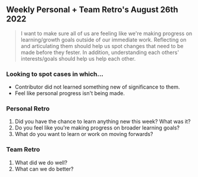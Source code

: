 ## Weekly Personal + Team Retro's August 26th 2022
> I want to make sure all of us are feeling like we're making progress on learning/growth goals outside of our immediate work.
> Reflecting on and articulating them should help us spot changes that need to be made before they fester.  In addition, understanding
> each others' interests/goals should help us help each other.

### Looking to spot cases in which...
- Contributor did not learned something new of significance to them.
- Feel like personal progress isn't being made.

### Personal Retro
1. Did you have the chance to learn anything new this week?  What was it?
2. Do you feel like you're making progress on broader learning goals?
3. What do you want to learn or work on moving forwards?


### Team Retro
1. What did we do well?
2. What can we do better?
